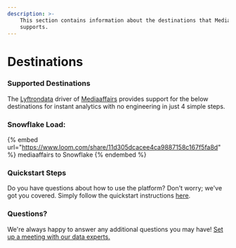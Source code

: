 ```yaml
---
description: >-
    This section contains information about the destinations that Mediaaffairs
    supports.
---
```


# Destinations

### Supported Destinations

The [Lyftrondata](https://www.lyftrondata.com/) driver of [Mediaaffairs](https://www.lyftrondata.com/integration/mediaaffairs/) provides support for the below destinations for instant analytics with no engineering in just 4 simple steps.

### Snowflake Load:

{% embed url="https://www.loom.com/share/11d305dcacee4ca9887158c167f5fa8d" %}
mediaaffairs to Snowflake
{% endembed %}

### Quickstart Steps

Do you have questions about how to use the platform? Don't worry; we've got you covered. Simply follow the quickstart instructions [here](../../../quickstart-steps.md).

### Questions? <a href="#questions" id="questions"></a>

We're always happy to answer any additional questions you may have! [Set up a meeting with our data experts.](https://www.lyftrondata.com/book-a-meeting/)
